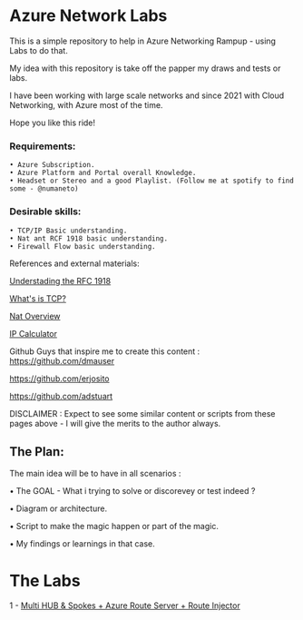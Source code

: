 # Azure Network Labs

This is a simple repository to help in Azure Networking Rampup - using Labs to do that. 

My idea with this repository is take off the papper my draws and tests or labs. 

I have been working with large scale networks and since 2021 with Cloud Networking, with Azure most of the time. 

Hope you like this ride! 

### Requirements: 
    • Azure Subscription. 
    • Azure Platform and Portal overall Knowledge.
    • Headset or Stereo and a good Playlist. (Follow me at spotify to find some - @numaneto)
    
### Desirable skills: 
    • TCP/IP Basic understanding. 
    • Nat ant RCF 1918 basic understanding. 
    • Firewall Flow basic understanding. 

References and external materials:

[Understading the RFC 1918](https://www.youtube.com/watch?v=WctFEaaWCMg)

[What's is TCP?](https://www.youtube.com/watch?v=CRdL1PcherM)

[Nat Overview](https://www.youtube.com/watch?v=wg8Hosr20yw)

[IP Calculator](https://jodies.de/ipcalc)

Github Guys that inspire me to create this content : 
https://github.com/dmauser

https://github.com/erjosito

https://github.com/adstuart

DISCLAIMER : Expect to see some similar content or scripts from these pages above - I will give the merits to the author always.  


## The Plan:

The main idea will be to have in all scenarios : 

• The GOAL -  What i trying to solve or discorevey or test indeed ? 

• Diagram or architecture. 

• Script to make the magic happen or part of the magic. 

• My findings or learnings in that case. 


# The Labs
1 - [Multi HUB & Spokes + Azure Route Server + Route Injector](Mhub_Spokes_ARS_Injector)
